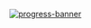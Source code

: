 [![progress-banner](https://backend.codecrafters.io/progress/shell/57973031-1a80-4560-a1b6-00d2191dc5aa)](https://app.codecrafters.io/users/codecrafters-bot?r=2qF)